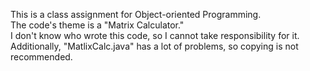 This is a class assignment for Object-oriented Programming.  
The code's theme is a "Matrix Calculator."   
I don't know who wrote this code, so I cannot take responsibility for it.   
Additionally, "MatlixCalc.java" has a lot of problems, so copying is not recommended.  

